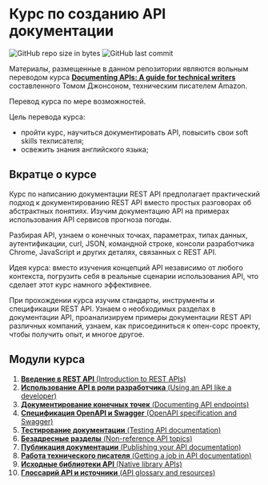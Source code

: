 # Курс по созданию API документации

![GitHub repo size in bytes](https://img.shields.io/github/repo-size/Starkovden/Documenting_APIs.svg?style=plastic)
![GitHub last commit](https://img.shields.io/github/last-commit/Starkovden/Documenting_APIs.svg?logo=%20)

Материалы, размещенные в данном репозитории являются вольным переводом курса [**Documenting APIs: A guide for technical writers**](https://idratherbewriting.com/learnapidoc/)  составленного Томом Джонсоном, техническим писателем Amazon.

Перевод курса по мере возможностей.

Цель перевода курса:

- пройти курс, научиться документировать API, повысить свои soft skills техписателя;
- освежить знания английского языка;

## Вкратце о курсе

Курс по написанию документации REST API предполагает практический подход к документированию REST API вместо простых разговорах об абстрактных понятиях. Изучим документацию API на примерах использования API сервисов прогноза погоды.

Разбирая API, узнаем о конечных точках, параметрах, типах данных, аутентификации, curl, JSON, командной строке, консоли разработчика Chrome, JavaScript и других деталях, связанных с REST API.

Идея курса: вместо изучения концепций API независимо от любого контекста, погрузить себя в реальные сценарии использования API, что сделает этот курс намного эффективнее.

При прохождении курса изучим стандарты, инструменты и спецификации REST API. Узнаем о необходимых разделах в документации API, проанализируем примеры документации REST API различных компаний, узнаем, как присоединиться к опен-сорс проекту, чтобы получить опыт, и многое другое.

## Модули курса

1. [**Введение в REST API** (Introduction to REST APIs)](https://github.com/Starkovden/Documenting_APIs/tree/master/1.%20Introduction%20to%20REST%20APIs)
2. [**Использование API в роли разработчика** (Using an API like a developer)](https://github.com/Starkovden/Documenting_APIs/tree/master/2.%20Using%20an%20API%20like%20a%20developer)
3. [**Документирование конечных точек** (Documenting API endpoints)](https://github.com/Starkovden/Documenting_APIs/tree/master/3.%20Documenting%20API%20endpoints)
4. [**Спецификация OpenAPI и Swagger** (OpenAPI specification and Swagger)](https://github.com/Starkovden/Documenting_APIs/tree/master/4.%20OpenAPI%20specification%20and%20Swagger)
5. [**Тестирование документации** (Testing API documentation)](https://github.com/Starkovden/Documenting_APIs/tree/master/5.%20Testing%20API%20documentaion)
6. [**Безадресные разделы** (Non-reference API topics)](https://github.com/Starkovden/Documenting_APIs/tree/master/6.%20Non-reference%20API%20topics)
7. [**Публикация документации** (Publishing your API documentation)](https://github.com/Starkovden/Documenting_APIs/tree/master/7.%20Publishing%20your%20API%20documentation)
8. [**Работа технического писателя** (Getting a job in API documentation)](https://github.com/Starkovden/Documenting_APIs/tree/master/8.%20Getting%20a%20job%20in%20API%20documentation)
9. [**Исходные библиотеки API** (Native library APIs)](https://github.com/Starkovden/Documenting_APIs/tree/master/9.%20Native%20library%20APIs)
10. [**Глоссарий API и источники** (API glossary and resources)](https://github.com/Starkovden/Documenting_APIs/tree/master/10.%20API%20glossary%20and%20Resourses)
